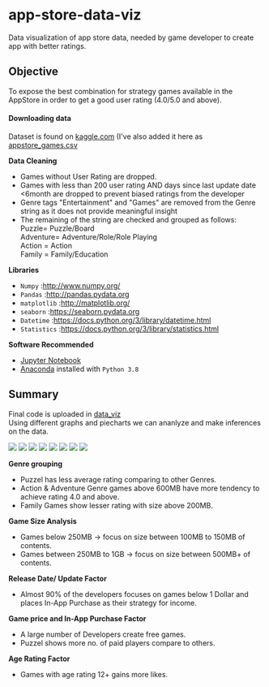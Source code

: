 # app-store-data-viz
Data visualization of app store data, needed by game developer to create app with better ratings.

## Objective
To expose the best combination for strategy games available in the AppStore in order to get a good user rating (4.0/5.0 and above).

#### Downloading data
Dataset is found on [kaggle.com](https://www.kaggle.com/tristan581/17k-apple-app-store-strategy-games)
(I've also added it here as [appstore_games.csv](https://github.com/dipanshug124/app-store-data-viz/blob/master/appstore_games.csv)

**Data Cleaning**  
* Games without User Rating are dropped.
* Games with less than 200 user rating AND days since last update date <6month are dropped to prevent biased ratings from the developer
* Genre tags "Entertainment" and "Games" are removed from the Genre string as it does not provide meaningful insight
* The remaining of the string are checked and grouped as follows:  
    Puzzle= Puzzle/Board  
    Adventure= Adventure/Role/Role Playing  
    Action = Action  
    Family = Family/Education

**Libraries**
* `Numpy` :http://www.numpy.org/
* `Pandas` :http://pandas.pydata.org
* `matplotlib` :http://matplotlib.org/
* `seaborn` :https://seaborn.pydata.org
* `Datetime` :https://docs.python.org/3/library/datetime.html
*  `Statistics` :https://docs.python.org/3/library/statistics.html

**Software Recommended**
* [Jupyter Notebook](http://ipython.org/notebook.html)
* [Anaconda](http://continuum.io/downloads) installed with `Python 3.8`

## Summary  
Final code is uploaded in [data_viz](https://github.com/dipanshug124/app-store-data-viz/blob/master/data_viz.ipynb)  
Using different graphs and piecharts we can ananlyze and make inferences on the data.

![](https://github.com/dipanshug124/app-store-data-viz/blob/master/Graphs/1.png)
![](https://github.com/dipanshug124/app-store-data-viz/blob/master/Graphs/3.png)
![](https://github.com/dipanshug124/app-store-data-viz/blob/master/Graphs/4.png)
![](https://github.com/dipanshug124/app-store-data-viz/blob/master/Graphs/6.png)
![](https://github.com/dipanshug124/app-store-data-viz/blob/master/Graphs/7.png)
![](https://github.com/dipanshug124/app-store-data-viz/blob/master/Graphs/8.png)
![](https://github.com/dipanshug124/app-store-data-viz/blob/master/Graphs/download.png)
![](https://github.com/dipanshug124/app-store-data-viz/blob/master/Graphs/images)

**Genre grouping**  
* Puzzel has less average rating comparing to other Genres.  
* Action & Adventure Genre games above 600MB have more tendency to achieve rating 4.0 and above.  
* Family Games show lesser rating with size above 200MB.  

**Game Size Analysis**  
* Games below 250MB -> focus on size between 100MB to 150MB of contents.  
* Games between 250MB to 1GB -> focus on size between 500MB+ of contents.  

**Release Date/ Update Factor**  
* Almost 90% of the developers focuses on games below 1 Dollar and places In-App Purchase as their strategy for income.  

**Game price and In-App Purchase Factor**  
* A large number of Developers create free games.  
* Puzzel shows more no. of paid players compare to others.  

**Age Rating Factor**  
* Games with age rating 12+ gains more likes.


